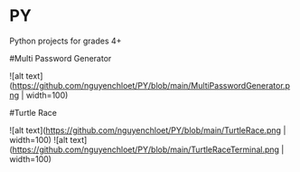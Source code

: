 # PY
Python projects for grades 4+

#Multi Password Generator

![alt text](https://github.com/nguyenchloet/PY/blob/main/MultiPasswordGenerator.png | width=100)

#Turtle Race

![alt text](https://github.com/nguyenchloet/PY/blob/main/TurtleRace.png | width=100)
![alt text](https://github.com/nguyenchloet/PY/blob/main/TurtleRaceTerminal.png | width=100)

